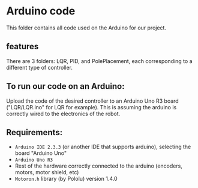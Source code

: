 # Arduino code

This folder contains all code used on the Arduino for our project.

## features
There are 3 folders: LQR, PID, and PolePlacement, each corresponding to a different type of controller.

## To run our code on an Arduino:
Upload the code of the desired controller to an Arduino Uno R3 board ("LQR/LQR.ino" for LQR for example). This is assuming the arduino is correctly wired to the electronics of the robot.

## Requirements:
- `Arduino IDE 2.3.3` (or another IDE that supports arduino), selecting the board "Arduino Uno"
- `Arduino Uno R3`
- Rest of the hardware correctly connected to the arduino (encoders, motors, motor shield, etc)
- `Motoron.h` library (by Pololu) version 1.4.0
